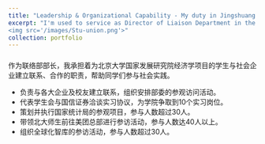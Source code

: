 ```yaml
---
title: "Leadership & Organizational Capability - My duty in Jingshuang Student Union, National School of Development, Peking University "
excerpt: "I'm used to service as Director of Liaison Department in the Jingshuang Student Union at Peking University, I would be delighted if you could evaluate my organizational skills here.<br/>
<img src='/images/Stu-union.png'>"
collection: portfolio
---
```


### 

作为联络部部长，我承担着为北京大学国家发展研究院经济学项目的学生与社会企业建立联系、合作的职责，帮助同学们参与社会实践。

- 负责与各大企业及校友建立联系，组织安排部委的参观访问活动。
- 代表学生会与国信证券洽谈实习协议，为学院争取到10个实习岗位。
- 策划并执行国家统计局的参观项目，参与人数超过30人。
- 带领北大师生前往美团总部进行参访活动，参与人数达40人以上。
- 组织全球化智库的参访活动，参与人数超过30人。
